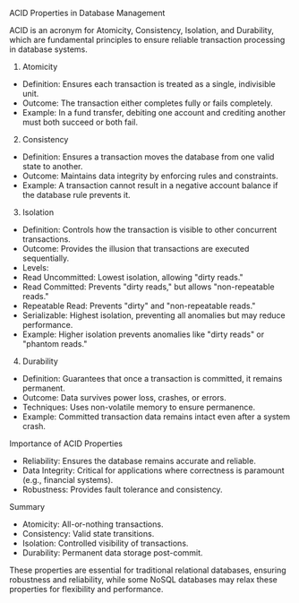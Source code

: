 ACID Properties in Database Management

ACID is an acronym for Atomicity, Consistency, Isolation, and Durability, which are fundamental principles to ensure reliable transaction processing in database systems.

1. Atomicity
- Definition: Ensures each transaction is treated as a single, indivisible unit.
- Outcome: The transaction either completes fully or fails completely.
- Example: In a fund transfer, debiting one account and crediting another must both succeed or both fail.

2. Consistency
- Definition: Ensures a transaction moves the database from one valid state to another.
- Outcome: Maintains data integrity by enforcing rules and constraints.
- Example: A transaction cannot result in a negative account balance if the database rule prevents it.

3. Isolation
- Definition: Controls how the transaction is visible to other concurrent transactions.
- Outcome: Provides the illusion that transactions are executed sequentially.
- Levels:
- Read Uncommitted: Lowest isolation, allowing "dirty reads."
- Read Committed: Prevents "dirty reads," but allows "non-repeatable reads."
- Repeatable Read: Prevents "dirty" and "non-repeatable reads."
- Serializable: Highest isolation, preventing all anomalies but may reduce performance.
- Example: Higher isolation prevents anomalies like "dirty reads" or "phantom reads."

4. Durability
- Definition: Guarantees that once a transaction is committed, it remains permanent.
- Outcome: Data survives power loss, crashes, or errors.
- Techniques: Uses non-volatile memory to ensure permanence.
- Example: Committed transaction data remains intact even after a system crash.

Importance of ACID Properties
- Reliability: Ensures the database remains accurate and reliable.
- Data Integrity: Critical for applications where correctness is paramount (e.g., financial systems).
- Robustness: Provides fault tolerance and consistency.

Summary
- Atomicity: All-or-nothing transactions.
- Consistency: Valid state transitions.
- Isolation: Controlled visibility of transactions.
- Durability: Permanent data storage post-commit.

These properties are essential for traditional relational databases, ensuring robustness and reliability, while some NoSQL databases may relax these properties for flexibility and performance.